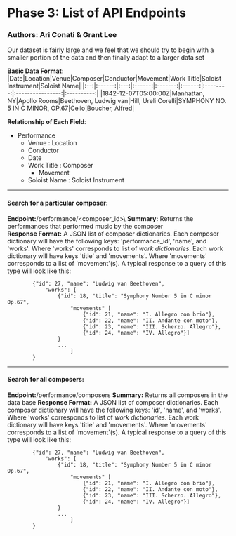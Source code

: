 # Phase 3: List of API Endpoints

### Authors: Ari Conati & Grant Lee

Our dataset is fairly large and we feel that we should try to begin with a smaller portion of the data and then finally adapt to a larger data set <br>

**Basic Data Format**:
|Date|Location|Venue|Composer|Conductor|Movement|Work Title|Soloist Instrument|Soloist Name|
|:--:|:------:|:---:|:------:|:-------:|:------:|:--------:|:----------------:|:----------:|
|1842-12-07T05:00:00Z|Manhattan, NY|Apollo Rooms|Beethoven,  Ludwig  van|Hill, Ureli Corelli|SYMPHONY NO. 5 IN C MINOR, OP.67|Cello|Boucher, Alfred|

**Relationship of Each Field**:


* Performance
	* Venue : Location
	* Conductor
	* Date
	* Work Title : Composer
		* Movement
	* Soloist Name : Soloist Instrument

------

#### Search for a particular composer:
**Endpoint:**/performance/\<composer_id\>\ 
**Summary:** Returns the performances that performed music by the composer\
**Response Format:** A JSON list of composer dictionaries. Each composer dictionary will have the following keys: 'performance_id', 'name', and 'works'. Where 'works' corresponds to list of *work dictionaries*. Each work dictionary will have keys 'title' and 'movements'. Where 'movements' corresponds to a list of 'movement'(s). A typical response to a query of this type will look like this:

```{java}
		{"id": 27, "name": "Ludwig van Beethoven",
			"works": [
				{"id": 18, "title": "Symphony Number 5 in C minor Op.67", 
					"movements" [
						{"id": 21, "name": "I. Allegro con brio"}, 
						{"id": 22, "name": "II. Andante con moto"},
						{"id": 23, "name": "III. Scherzo. Allegro"},
						{"id": 24, "name": "IV. Allegro"}]
				}
				...
					]
		}
```

------

#### Search for all composers:
**Endpoint:**/performance/composers 
**Summary:** Returns all composers in the data base
**Response Format:** A JSON list of composer dictionaries. Each composer dictionary will have the following keys: 'id', 'name', and 'works'. Where 'works' corresponds to list of *work dictionaries*. Each work dictionary will have keys 'title' and 'movements'. Where 'movements' corresponds to a list of 'movement'(s). A typical response to a query of this type will look like this:

```{java}
		{"id": 27, "name": "Ludwig van Beethoven",
			"works": [
				{"id": 18, "title": "Symphony Number 5 in C minor Op.67", 
					"movements" [
						{"id": 21, "name": "I. Allegro con brio"}, 
						{"id": 22, "name": "II. Andante con moto"},
						{"id": 23, "name": "III. Scherzo. Allegro"},
						{"id": 24, "name": "IV. Allegro"}]
				}
				...
					]
		}
```



